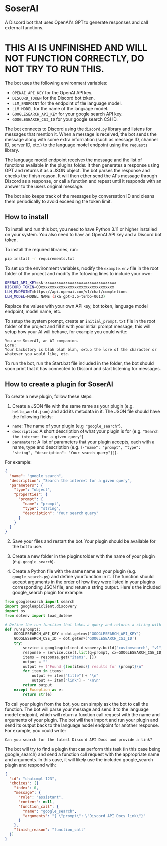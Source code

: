 # SoserAI
A Discord bot that uses OpenAI's GPT to generate responses and call external functions.

# THIS AI IS UNFINISHED AND WILL NOT FUNCTION CORRECTLY, DO NOT TRY TO RUN THIS.

The bot uses the following environment variables:

- `OPENAI_API_KEY` for the OpenAI API key.
- `DISCORD_TOKEN` for the Discord bot token.
- `LLM_ENDPOINT` for the endpoint of the language model.
- `LLM_MODEL` for the name of the language model.
- `GOOGLESEARCH_API_KEY` for your google search API key.
- `GOOGLESEARCH_CSI_ID` for your google search CSI ID.

The bot connects to Discord using the `discord.py` library and listens for messages that mention it. When a message is received, the bot sends the message along with some extra information (such as message ID, channel ID, server ID, etc.) to the language model endpoint using the `requests` library.

The language model endpoint receives the message and the list of functions available in the plugins folder. It then generates a response using GPT and returns it as a JSON object. The bot parses the response and checks the finish reason. It will then either send the AI's message through Discord as a response, or call a function and repeat until it responds with an answer to the users original message.

The bot also keeps track of the messages by conversation ID and cleans them periodically to avoid exceeding the token limit.

## How to install

To install and run this bot, you need to have Python 3.11 or higher installed on your system. You also need to have an OpenAI API key and a Discord bot token.

To install the required libraries, run:

```bash
pip install -r requirements.txt
```

To set up the environment variables, modify the `example.env` file in the root folder of the project and modify the following lines to include your own:

```bash
OPENAI_API_KEY=sk-xxxxxxxxxxxxxxxxxxxxxxxxxxxxxxxx
DISCORD_TOKEN=ODxxxxxxxxxxxxxxxxxxxxxxxxxxxxxxxxx
LLM_ENDPOINT=https://api.openai.com/v1/chat/completions
LLM_MODEL=MODEL NAME (aka gpt-3.5-turbo-0613)
```

Replace the values with your own API key, bot token, language model endpoint, model name, etc.

To setup the system prompt, create an `initial_prompt.txt` file in the root folder of the project and fill it with your initial prompt message, this will setup how your AI will behave, for example you could write:

```
You are SoserAI, an AI companion.
Lore:
Your backstory is blah blah blah, setup the lore of the character or whatever you would like, etc.
```

To run the bot, run the Start.bat file included in the folder, the bot should soon print that it has connected to Discord and start listening for messages.

## How to create a plugin for SoserAI
To create a new plugin, follow these steps:

1. Create a JSON file with the same name as your plugin (e.g. `hello_world.json`) and add its metadata in it. The JSON file should have the following fields:

- `name`: The name of your plugin (e.g. `"google_search"`).
- `description`: A short description of what your plugin is for (e.g. `"Search the internet for a given query"`).
- `parameters`: A list of parameters that your plugin accepts, each with a name, type and description (e.g. `[{"name": "prompt", "type": "string", "description": "Your search query"}]`).

For example:

```json
{
  "name": "google_search",
  "description": "Search the internet for a given query",
  "parameters": {
    "type": "object",
    "properties": {
      "prompt": {
        "name": "prompt",
        "type": "string",
        "description": "Your search query"
      }
    }
  }
}
```

2. Save your files and restart the bot. Your plugin should be available for the bot to use.

3. Create a new folder in the plugins folder with the name of your plugin (e.g. `google_search`).
4. Create a Python file with the same name as your plugin (e.g. `google_search.py`) and define your function in it. The function should accept arguments in the order of how they were listed in your plugins corresponding JSON file, and return a string output. Here's the included google_search plugin for example:

```python
from googlesearch import search
import googleapiclient.discovery
import os
from dotenv import load_dotenv

# Define the run function that takes a query and returns a string with the results
def run(prompt):
    GOOGLESEARCH_API_KEY = dot.getenv('GOOGLESEARCH_API_KEY')
    GOOGLESEARCH_CSE_ID = dot.getenv('GOOGLESEARCH_CSI_ID')
    try:
        service = googleapiclient.discovery.build("customsearch", "v1", developerKey=GOOGLESEARCH_API_KEY)
        response = service.cse().list(q=prompt, cx=GOOGLESEARCH_CSE_ID, num=5).execute()
        items = response.get("items", [])
        output = ""
        output += f"Found {len(items)} results for {prompt}\n"
        for item in items:
            output += item["title"] + "\n"
            output += item["link"] + "\n\n"
        return output
    except Exception as e:
        return str(e)
```

To call your plugin from the bot, you can simply ask the bot to call the function.
The bot will parse your message and send it to the language model endpoint, which will return a function call request with the name and arguments of your plugin. The bot will then import and run your plugin and send its output back to the language model endpoint for another response. For example, you could write:

`Can you search for the latest Discord API Docs and provide a link?`

The bot will try to find a plugin that can perform this task (in this case being google_search) and send a function call request with the appropriate name and arguments. In this case, it will likely use the included google_search plugin and respond with:

```json
{
  "id": "chatcmpl-123",
  "choices": [{
    "index": 0,
    "message": {
      "role": "assistant",
      "content": null,
      "function_call": {
        "name": "google_search",
        "arguments": "{ \"prompt\": \"Discord API Docs link\"}"
      }
    },
    "finish_reason": "function_call"
  }]
}
```

